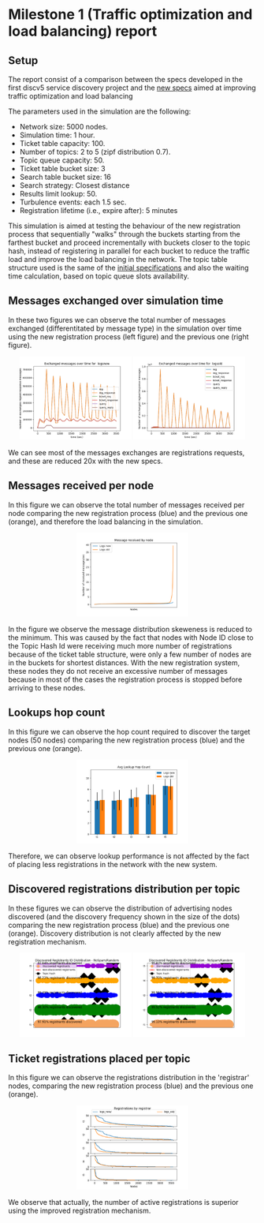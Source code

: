 # Milestone 1 (Traffic optimization and load balancing) report

## Setup
The report consist of a comparison between the specs developed in the first discv5 service discovery project
and the [new specs](../doc/specs.md) aimed at improving traffic optimization and load balancing


The parameters used in the simulation are the following:
* Network size: 5000 nodes.
* Simulation time: 1 hour.
* Ticket table capacity: 100.
* Number of topics: 2 to 5 (zipf distribution 0.7).
* Topic queue capacity: 50.
* Ticket table bucket size: 3
* Search table bucket size: 16
* Search strategy: Closest distance
* Results limit lookup: 50.
* Turbulence events: each 1.5 sec.
* Registration lifetime (i.e., expire after): 5 minutes

This simulation is aimed at testing the behaviour of the new registration process that sequentially "walks" through the buckets starting from the farthest bucket and proceed incrementally with buckets closer to the topic hash, instead of registering in parallel for each bucket to reduce the traffic load and improve the load balancing in the network. 
The topic table structure used is the same of the [initial specifications](https://github.com/harnen/p2p-service-discovery/blob/master/doc/design.md) and also the waiting time calculation, based on topic queue slots availability.

## Messages exchanged over simulation time

In these two figures we can observe the total number of messages exchanged (differentitated by message type) in the simulation over time using the new registration process (left figure) and the previous one (right figure).

<p align="center">
  <img src="./imgs/message_quantity_logsnew.png" width="45%" />
  <img src="./imgs/message_quantity_logsold.png" width="45%" />
</p>
<!-- ![a](./img/Figure_1.png) | ![a](./img/Figure_3.png) -->

We can see most of the messages exchanges are registrations requests, and these are reduced 20x with the new specs.

## Messages received per node

In this figure we can observe the total number of messages received per node comparing the new registration process (blue) and the previous one (orange), and therefore the load balancing in the simulation. 

<p align="center">
  <img src="./imgs/messages_received2.png" width="45%" />
</p>

In the figure we observe the message distribution skeweness is reduced to the minimum. This was caused by the fact that nodes with Node ID close to the Topic Hash Id were receiving much more number of registrations because of the ticket table structure, were only a few number of nodes are in the buckets for shortest distances. With the new registration system, these nodes they do not receive an excessive number of messages because in most of the cases the registration process is stopped before arriving to these nodes.

## Lookups hop count 

In this figure we can observe the hop count required to discover the target nodes (50 nodes) comparing the new registration process (blue) and the previous one (orange).

<p align="center">
  <img src="./imgs/lookup_hopcount.png" width="45%" />
</p>

Therefore, we can observe lookup performance is not affected by the fact of placing less registrations in the network with the new system.

## Discovered registrations distribution per topic

In these figures we can observe the distribution of advertising nodes discovered (and the discovery frequency shown in the size of the dots) comparing the new registration process (blue) and the previous one (orange). Discovery distribution is not clearly affected by the new registration mechanism.

<p align="center">
  <img src="./imgs/registrant_distribution_logsnew.png" width="45%" />
  <img src="./imgs/registrant_distribution_logsold.png" width="45%" />
</p>

## Ticket registrations placed per topic

In this figure we can observe the registrations distribution in the 'registrar' nodes, comparing the new registration process (blue) and the previous one (orange).

<p align="center">
  <img src="./imgs/registrations_registrar.png" width="45%" />
</p>

We observe that actually, the number of active registrations is superior using the improved registration mechanism.

